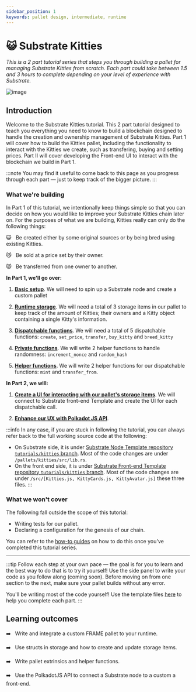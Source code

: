 ```yaml
---
sidebar_position: 1
keywords: pallet design, intermediate, runtime
---
```


# 😺 Substrate Kitties

_This is a 2 part tutorial series that steps you through building a pallet for managing Substrate Kitties from scratch. Each part could take between 1.5 and 3 hours to complete depending on your level of experience with Substrate._

![image](./kitties-tutorial.png)

## Introduction

Welcome to the Substrate Kitties tutorial. This 2 part tutorial designed to teach you everything you need to know to build a blockchain designed to handle the creation and ownership management of Substrate Kitties. Part 1 will cover how to build the Kitties pallet, including 
the functionality to interact with the Kitties we create, such as transfering, buying and setting prices. Part II will cover developing
the Front-end UI to interact with the blockchain we build in Part 1.

:::note
You may find it useful to come back to this page
as you progress through each part &mdash; just to keep track of the bigger picture.
:::

### What we're building

In Part 1 of this tutorial, we intentionally keep things simple so that you can decide on how you would like to improve your Substrate Kitties chain later on. For the purposes of what we are building, Kitties really can only do the following things:

:smiley_cat: &nbsp; Be created either by some original sources or by being bred using existing Kitties.

:smirk_cat: &nbsp; Be sold at a price set by their owner.

:pouting_cat: &nbsp; Be transferred from one owner to another.

**In Part 1, we'll go over:**

1. [**Basic setup**](/docs/Tutorials/Kitties/Part%201/basic-setup). We will need to spin up a Substrate node and create a custom pallet

2. [**Runtime storage**](/docs/Tutorials/Kitties/Part%201/basic-setup). We will need a total of 3 storage items in our pallet to keep track of the amount of Kitties; their owners and a Kitty object containing a single Kitty's information.

3. [**Dispatchable functions**](/docs/Tutorials/Kitties/Part%201/dispatchables-and-events). We will need a total of 5 dispatchable functions: `create`, `set_price`, `transfer`, `buy_kitty` and `breed_kitty`

4. [**Private functions**](/docs/Tutorials/Kitties/Part%201/create-kitties). We will write 2 helper functions to handle randomness: `increment_nonce` and `random_hash`

5. [**Helper functions**](/docs/Tutorials/Kitties/Part%201/interacting-functions). We will write 2 helper functions for our dispatchable functions: `mint` and `transfer_from`.

**In Part 2, we will:**

1. [**Create a UI for interacting with our pallet's storage items**](/docs/Tutorials/Kitties/Part%202/kitties-frontend). We will connect to Substrate front-end Template and create the UI for each dispatchable call.

2. [**Enhance our UX with Polkadot JS API**](/docs/Tutorials/Kitties/Part%202/kitties-frontend). 

:::info
In any case, if you are stuck in following the tutorial, you can always refer back to the full working source code at the following:

- On Substrate side, it is under [Substrate Node Template repository `tutorials/kitties` branch](https://github.com/substrate-developer-hub/substrate-node-template/tree/tutorials/kitties). Most of the code changes are under `/pallets/kitties/src/lib.rs`.
- On the front end side, it is under [Substrate Front-end Template repository `tutorials/kitties` branch](https://github.com/substrate-developer-hub/substrate-front-end-template/tree/tutorials/kitties). Most of the code changes are under `/src/[Kitties.js, KittyCards.js, KittyAvatar.js]` these three files.
:::

### What we won't cover

The following fall outside the scope of this tutorial:

 - Writing tests for our pallet.
 - Declaring a configuration for the genesis of our chain.

 You can refer to the [how-to guides](/docs/intro) on how to do this once you've completed this tutorial series.

---

:::tip
Follow each step at your own pace &mdash; the goal is for you to learn and the best way to do that is to try it yourself!
Use the side panel to write your code as you follow along (coming soon). Before moving on from one section to the next, make sure your pallet builds without any error.

You'll be writing most of the code yourself! Use the template files [here](https://github.com/substrate-developer-hub/substrate-how-to-guides/tree/main/static/code/kitties-tutorial)
to help you complete each part.
:::

## Learning outcomes

:arrow_right: &nbsp; Write and integrate a custom FRAME pallet to your runtime.

:arrow_right: &nbsp; Use structs in storage and how to create and update storage items.

:arrow_right: &nbsp; Write pallet extrinsics and helper functions.

:arrow_right: &nbsp; Use the PolkadotJS API to connect a Substrate node to a custom a front-end.

<!-- ## Steps

### [1. Basic set-up](basic-setup)

- Create a pallet and integrate it to your runtime
- Include a simple storage items to keep track of all Kitties
- Build and check your pallet

### [2. Create unique Kitties and their storage items](create-kitties)

- Write a struct to store details about our Kitties
- Implement the Randomness trait to create unique Kitties
- Use `StorageValue` and `StorageMap` to create the remainingn of your pallet's storage items

### [3. Dispatchables and Events](extrinsics-and-events)
- Write a dispatchable that updates runtime storage using a helper function
- Write and use pallet Events

### [4. Interacting with your Kitties](interacting-functions)

- Write a dispatchable to set the price for a Kitty
- Create a transfer capabilities for a Kitty
- Write a dispatchable to buy a Kitty
- Write a dispatchable to breed two Kitties

### [5. Viewing Kitties in a UI](kitties-frontend)

- Connect your chain to the Substrate front-end template
- Use PolkadotJS API to customize the frontend
- Interact with your chain
 -->
